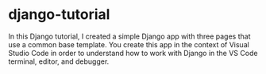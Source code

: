 # django-tutorial
In this Django tutorial, I created a simple Django app with three pages that use a common base template. You create this app in the context of Visual Studio Code in order to understand how to work with Django in the VS Code terminal, editor, and debugger. 
